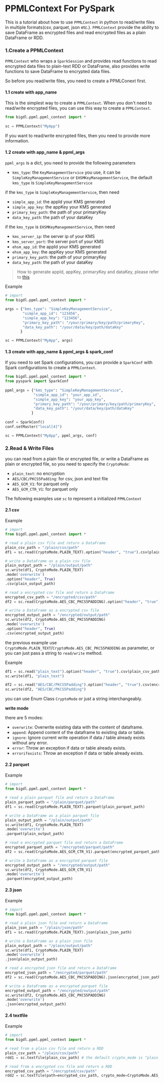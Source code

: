 # PPMLContext For PySpark

This is a tutorial about how to use `PPMLContext` in python to read/write files in multiple formats(csv, parquet, json etc.). `PPMLContext` provide the ability to save DataFrame as encrypted files and read encrypted files as a plain DataFrame or RDD.

### 1.Create a PPMLContext

`PPMLContext` who wraps a `SparkSession` and provides read functions to read encrypted data files to plain-text RDD or DataFrame, also provides write functions to save DataFrame to encrypted data files. 

So before you read/write files, you need to create a PPMLConext first. 

#### 1.1 create with app_name

This is the simplest way to create a `PPMLContext`. When you don't need to read/write encrypted files, you can use this way to create a `PPMLContext`.

```python
from bigdl.ppml.ppml_context import *
   
sc = PPMLContext("MyApp")
```

If you want to read/write encrypted files, then you need to provide more information.

#### 1.2 create with app_name & ppml_args

`ppml_args` is a dict, you need to provide the following parameters

- `kms_type`: the `KeyManagementService` you use, it can be `SimpleKeyManagementService` or `EHSMKeyManagementService`, the default `kms_type` is `SimpleKeyManagementService` 

if the `kms_type` is `SimpleKeyManagementService`, then need

- `simple_app_id`: the appId your KMS generated
- `simple_app_key`: the appKey  your KMS generated
- `primary_key_path`: the path of your primaryKey
- `data_key_path`:  the path of your dataKey

if the `kms_type` is `EHSMKeyManagementService`, then need

- `kms_server_ip`: the server ip of your KMS
- `kms_server_port`: the server port of your KMS
- `ehsm_app_id`: the appId your KMS generated
- `ehsm_app_key`:  the appKey  your KMS generated
- `primary_key_path`: the path of your primaryKey
- `data_key_path`:  the path of your dataKey

> How to generate appId, appKey, primaryKey and dataKey, please refer to [this](https://github.com/intel-analytics/BigDL/blob/main/ppml/services/kms-utils/docker/README.md)

Example

```python
# import
from bigdl.ppml.ppml_context import *

args = {"kms_type": "SimpleKeyManagementService",
        "simple_app_id": "123456",
        "simple_app_key": "123456",
        "primary_key_path": "/your/primary/key/path/primaryKey",
        "data_key_path": "/your/data/key/path/dataKey"
       }

sc = PPMLContext("MyApp", args)
```

#### 1.3 create with app_name & ppml_args & spark_conf

If you need to set Spark configurations, you can provide a `SparkConf` with Spark configurations to create a `PPMLContext`.

```python
from bigdl.ppml.ppml_context import *
from pyspark import SparkConf
   
ppml_args = {"kms_type": "SimpleKeyManagementService",
             "simple_app_id": "your_app_id",
             "simple_app_key": "your_app_key",
             "primary_key_path": "/your/primary/key/path/primaryKey",
             "data_key_path": "/your/data/key/path/dataKey"
            }
   
conf = SparkConf()
conf.setMaster("local[4]")

sc = PPMLContext("MyApp", ppml_args, conf)
```

### 2.Read & Write Files

you can read from a plain file or encrypted file, or write a DataFrame as plain or encrypted file, so you need to specify the `CryptoMode`:

- `plain_text`: no encryption
- `AES/CBC/PKCS5Padding`: for csv, json and text file
- `AES_GCM_V1`: for parquet only
- `AES_GCM_CTR_V1`: for parquet only

The following examples use `sc` to represent a initialized `PPMLContext`

#### 2.1 csv

Example

```python
# import
from bigdl.ppml.ppml_context import *

# read a plain csv file and return a DataFrame
plain_csv_path = "/plain/csv/path"
df1 = sc.read(CryptoMode.PLAIN_TEXT).option("header", "true").csv(plain_csv_path)

# write a DataFrame as a plain csv file
plain_output_path = "/plain/output/path"
sc.write(df1, CryptoMode.PLAIN_TEXT)
.mode('overwrite')
.option("header", True)
.csv(plain_output_path)

# read a encrypted csv file and return a DataFrame
encrypted_csv_path = "/encrypted/csv/path"
df2 = sc.read(CryptoMode.AES_CBC_PKCS5PADDING).option("header", "true").csv(encrypted_csv_path)

# write a DataFrame as a encrypted csv file
encrypted_output_path = "/encrypted/output/path"
sc.write(df2, CryptoMode.AES_CBC_PKCS5PADDING)
.mode('overwrite')
.option("header", True)
.csv(encrypted_output_path)
```

the previous example use `CryptoMode.PLAIN_TEXT`/`CryptoMode.AES_CBC_PKCS5PADDING` as parameter, or you can just pass a string to `read/write` method.

Example

```python
df1 = sc.read("plain_text").option("header", "true").csv(plain_csv_path)
sc.write(df1, "plain_text")

df2 = sc.read("AES/CBC/PKCS5Padding").option("header", "true").csv(encrypted_csv_path)
sc.write(df2, "AES/CBC/PKCS5Padding")
```

you can use Enum Class `CryptoMode` or just a string interchangeably. 

**write mode**

there are 5 modes:

- `overwrite`: Overwrite existing data with the content of dataframe.
- `append`: Append content of the dataframe to existing data or table.
- `ignore`: Ignore current write operation if data / table already exists without any error.
- `error`: Throw an exception if data or table already exists.
- `errorifexists`: Throw an exception if data or table already exists.

#### 2.2 parquet

Example

```python
# import
from bigdl.ppml.ppml_context import *

# read a plain parquet file and return a DataFrame
plain_parquet_path = "/plain/parquet/path"
df1 = sc.read(CryptoMode.PLAIN_TEXT).parquet(plain_parquet_path)

# write a DataFrame as a plain parquet file
plain_output_path = "/plain/output/path"
sc.write(df1, CryptoMode.PLAIN_TEXT)
.mode('overwrite')
.parquet(plain_output_path)

# read a encrypted parquet file and return a DataFrame
encrypted_parquet_path = "/encrypted/parquet/path"
df2 = sc.read(CryptoMode.AES_GCM_CTR_V1).parquet(encrypted_parquet_path)

# write a DataFrame as a encrypted parquet file
encrypted_output_path = "/encrypted/output/path"
sc.write(df2, CryptoMode.AES_GCM_CTR_V1)
.mode('overwrite')
.parquet(encrypted_output_path)
```

#### 2.3 json

Example

```python
# import
from bigdl.ppml.ppml_context import *

# read a plain json file and return a DataFrame
plain_json_path = "/plain/json/path"
df1 = sc.read(CryptoMode.PLAIN_TEXT).json(plain_json_path)

# write a DataFrame as a plain json file
plain_output_path = "/plain/output/path"
sc.write(df1, CryptoMode.PLAIN_TEXT)
.mode('overwrite')
.json(plain_output_path)

# read a encrypted json file and return a DataFrame
encrypted_json_path = "/encrypted/parquet/path"
df2 = sc.read(CryptoMode.AES_CBC_PKCS5PADDING).json(encrypted_json_path)

# write a DataFrame as a encrypted parquet file
encrypted_output_path = "/encrypted/output/path"
sc.write(df2, CryptoMode.AES_CBC_PKCS5PADDING)
.mode('overwrite')
.json(encrypted_output_path)
```

#### 2.4 textfile

Example

```python
# import
from bigdl.ppml.ppml_context import *

# read from a plain csv file and return a RDD
plain_csv_path = "/plain/csv/path"
rdd1 = sc.textfile(plain_csv_path) # the default crypto_mode is "plain_text"

# read from a encrypted csv file and return a RDD
encrypted_csv_path = "/encrypted/csv/path"
rdd2 = sc.textfile(path=encrypted_csv_path, crypto_mode=CryptoMode.AES_CBC_PKCS5PADDING)
```



